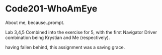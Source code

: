 # Code201-WhoAmEye
About me, because..prompt.


Lab 3,4,5 Combined into the exercise for 5, with the first Navigator Driver combination being Krystian and Me (respectively).

having fallen behind, this assignment was a saving grace.
